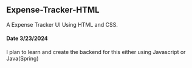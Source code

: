 ## Expense-Tracker-HTML

A Expense Tracker UI Using HTML and CSS.

#### Date 3/23/2024
I plan to learn and create the backend for this either using Javascript or Java(Spring)
